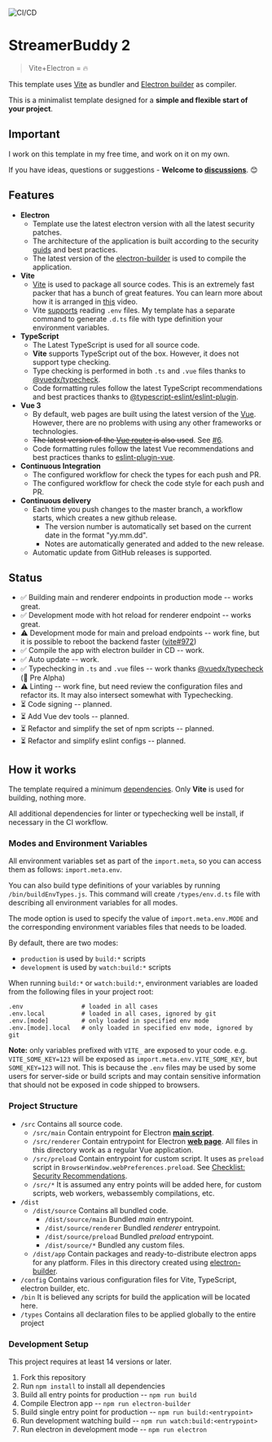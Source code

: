 ![CI/CD](https://github.com/mithom/StreamerBuddy2/workflows/CI/CD/badge.svg?branch=master)
# StreamerBuddy 2

> Vite+Electron = 🔥

This template uses [Vite](https://github.com/vitejs/vite/) as bundler and [Electron builder](https://www.electron.build/) as compiler.

This is a minimalist template designed for a **simple and flexible start of your project**.


## Important
I work on this template in my free time, and work on it on my own. 

If you have ideas, questions or suggestions - **Welcome to [discussions](https://github.com/cawa-93/vite-electron-builder/discussions)**. 😊

## Features

- **Electron**
  - Template use the latest electron version with all the latest security patches.
  - The architecture of the application is built according to the security [guids](https://www.electronjs.org/docs/tutorial/security) and best practices.
  - The latest version of the [electron-builder](https://www.electron.build/) is used to compile the application.
- **Vite**
  - [Vite](https://github.com/vitejs/vite/) is used to package all source codes. This is an extremely fast packer that has a bunch of great features. You can learn more about how it is arranged in [this](https://youtu.be/xXrhg26VCSc) video.
  - Vite [supports](https://github.com/vitejs/vite/#modes-and-environment-variables) reading `.env` files. My template has a separate command to generate `.d.ts` file with type definition your environment variables.
- **TypeScript**
  - The Latest TypeScript is used for all source code. 
  - **Vite** supports TypeScript out of the box. However, it does not support type checking.
  - Type checking is performed in both `.ts` and `.vue` files thanks to [@vuedx/typecheck](https://github.com/znck/vue-developer-experience/tree/master/packages/typecheck).
  - Code formatting rules follow the latest TypeScript recommendations and best practices thanks to [@typescript-eslint/eslint-plugin](https://www.npmjs.com/package/@typescript-eslint/eslint-plugin).
- **Vue 3**
  - By default, web pages are built using the latest version of the [Vue](https://github.com/vuejs/vue-next). However, there are no problems with using any other frameworks or technologies.
  - ~~The latest version of the [Vue router](https://github.com/vuejs/vue-router-next) is also used~~. See [#6](https://github.com/cawa-93/vite-electron-builder/pull/6).
  - Code formatting rules follow the latest Vue recommendations and best practices thanks to [eslint-plugin-vue](https://github.com/vuejs/eslint-plugin-vue).
- **Continuous Integration**
  - The configured workflow for check the types for each push and PR.
  - The configured workflow for check the code style for each push and PR.
- **Continuous delivery**
  - Each time you push changes to the master branch, a workflow starts, which creates a new github release.
    - The version number is automatically set based on the current date in the format "yy.mm.dd".
    - Notes are automatically generated and added to the new release.
  - Automatic update from GitHub releases is supported.

## Status
- ✅ Building main and renderer endpoints in production mode -- works great.
- ✅ Development mode with hot reload for renderer endpoint -- works great.
- ⚠ Development mode for main and preload endpoints -- work fine, but it is possible to reboot the backend faster ([vite#972](https://github.com/vitejs/vite/issues/972))
- ✅ Compile the app with electron builder in CD -- work.
- ✅ Auto update -- work.
- ✅ Typechecking in `.ts` and `.vue` files -- work thanks [@vuedx/typecheck](https://github.com/znck/vue-developer-experience/tree/master/packages/typecheck) (🚨 Pre Alpha)
- ⚠ Linting -- work fine, but need review the configuration files and refactor its. It may also intersect somewhat with Typechecking.
- ⏳ Code signing -- planned. 
- ⏳ Add Vue dev tools -- planned.
- ⏳ Refactor and simplify the set of npm scripts -- planned.
- ⏳ Refactor and simplify eslint configs -- planned.

## How it works
The template required a minimum [dependencies](https://github.com/cawa-93/vite-electron-builder/blob/main/package.json). Only **Vite** is used for building, nothing more.

All additional dependencies for linter or typechecking well be install, if necessary in the CI workflow.

### Modes and Environment Variables
All environment variables set as part of the `import.meta`, so you can access them as follows: `import.meta.env`. 

You can also build type definitions of your variables by running `/bin/buildEnvTypes.js`. This command will create `/types/env.d.ts` file with describing all environment variables for all modes.

The mode option is used to specify the value of `import.meta.env.MODE` and the corresponding environment variables files that needs to be loaded.

By default, there are two modes:
  - `production` is used by `build:*` scripts
  - `development` is used by `watch:build:*` scripts


When running `build:*` or `watch:build:*`, environment variables are loaded from the following files in your project root:

```
.env                # loaded in all cases
.env.local          # loaded in all cases, ignored by git
.env.[mode]         # only loaded in specified env mode
.env.[mode].local   # only loaded in specified env mode, ignored by git
```

**Note:** only variables prefixed with `VITE_` are exposed to your code. e.g. `VITE_SOME_KEY=123` will be exposed as `import.meta.env.VITE_SOME_KEY`, but `SOME_KEY=123` will not. This is because the `.env` files may be used by some users for server-side or build scripts and may contain sensitive information that should not be exposed in code shipped to browsers.

### Project Structure
- `/src`
  Contains all source code.
  - `/src/main` 
  Contain entrypoint for Electron [**main script**](https://www.electronjs.org/docs/tutorial/quick-start#create-the-main-script-file).
  - `/src/renderer` 
    Contain entrypoint for Electron [**web page**](https://www.electronjs.org/docs/tutorial/quick-start#create-a-web-page). All files in this directory work as a regular Vue application.
  - `/src/preload` 
    Contain entrypoint for custom script. It uses as `preload` script in `BrowserWindow.webPreferences.preload`. See [Checklist: Security Recommendations](https://www.electronjs.org/docs/tutorial/security#2-do-not-enable-nodejs-integration-for-remote-content).
  - `/src/*` It is assumed any entry points will be added here, for custom scripts, web workers, webassembly compilations, etc.
- `/dist` 
  - `/dist/source`
  Contains all bundled code.
    - `/dist/source/main` Bundled *main* entrypoint.
    - `/dist/source/renderer` Bundled *renderer* entrypoint.
    - `/dist/source/preload` Bundled *preload* entrypoint.
    - `/dist/source/*` Bundled any custom files.
  - `/dist/app`
  Contain packages and ready-to-distribute electron apps for any platform. Files in this directory created using [electron-builder](https://www.electron.build/).
- `/config`
  Contains various configuration files for Vite, TypeScript, electron builder, etc.
- `/bin`
  It is believed any scripts for build the application will be located here.
- `/types` 
  Contains all declaration files to be applied globally to the entire project

### Development Setup
This project requires at least 14 versions or later.
1. Fork this repository
1. Run `npm install` to install all dependencies
1. Build all entry points for production -- `npm run build`
1. Compile Electron app -- `npm run electron-builder`
1. Build single entry point for production -- `npm run build:<entrypoint>`
1. Run development watching build -- `npm run watch:build:<entrypoint>`
1. Run electron in development mode -- `npm run electron`
